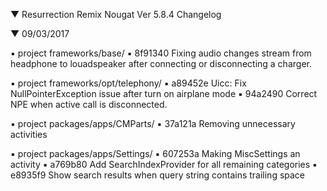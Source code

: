 
 ▼ Resurrection Remix Nougat Ver 5.8.4 Changelog


 ▼ 09/03/2017


 ▪ project frameworks/base/
 ▪ 8f91340 Fixing audio changes stream from headphone to louadspeaker after connecting or disconnecting a charger.

 ▪ project frameworks/opt/telephony/
 ▪ a89452e Uicc: Fix NullPointerException issue after turn on airplane mode
 ▪ 94a2490 Correct NPE when active call is disconnected.

 ▪ project packages/apps/CMParts/
 ▪ 37a121a Removing unnecessary activities

 ▪ project packages/apps/Settings/
 ▪ 607253a Making MiscSettings an activity
 ▪ a769b80 Add SearchIndexProvider for all remaining categories
 ▪ e8935f9 Show search results when query string contains trailing space
